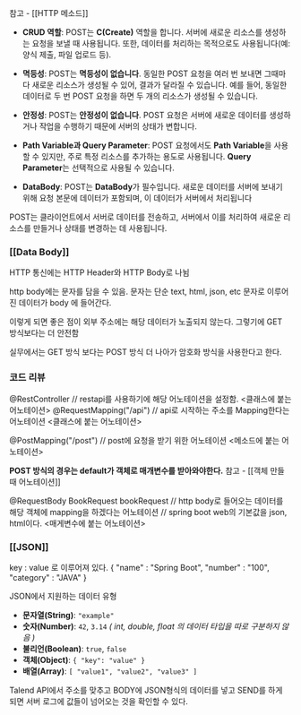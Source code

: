 참고 - [[HTTP 메소드]]

- **CRUD 역할**: POST는 **C(Create)** 역할을 합니다. 서버에 새로운 리소스를 생성하는 요청을 보낼 때 사용됩니다. 또한, 데이터를 처리하는 목적으로도 사용됩니다(예: 양식 제출, 파일 업로드 등).
    
- **멱등성**: POST는 **멱등성이 없습니다**. 동일한 POST 요청을 여러 번 보내면 그때마다 새로운 리소스가 생성될 수 있어, 결과가 달라질 수 있습니다. 예를 들어, 동일한 데이터로 두 번 POST 요청을 하면 두 개의 리소스가 생성될 수 있습니다.
    
- **안정성**: POST는 **안정성이 없습니다**. POST 요청은 서버에 새로운 데이터를 생성하거나 작업을 수행하기 때문에 서버의 상태가 변합니다.
    
- **Path Variable과 Query Parameter**: POST 요청에서도 **Path Variable**을 사용할 수 있지만, 주로 특정 리소스를 추가하는 용도로 사용됩니다. **Query Parameter**는 선택적으로 사용될 수 있습니다.
    
- **DataBody**: POST는 **DataBody**가 필수입니다. 새로운 데이터를 서버에 보내기 위해 요청 본문에 데이터가 포함되며, 이 데이터가 서버에서 처리됩니다

POST는 클라이언트에서 서버로 데이터를 전송하고, 서버에서 이를 처리하여 새로운 리소스를 만들거나 상태를 변경하는 데 사용됩니다.

### [[Data Body]]
HTTP 통신에는 HTTP Header와 HTTP Body로 나뉨

http body에는 문자를 담을 수 있음.
문자는 단순 text, html, json, etc
문자로 이루어진 데이터가 body 에 들어간다.

이렇게 되면 좋은 점이 외부 주소에는 해당 데이터가 노출되지 않는다.
그렇기에 GET 방식보다는 더 안전함

실무에서는 GET 방식 보다는 POST 방식 더 나아가 암호화 방식을 사용한다고 한다.





### 코드 리뷰

@RestController
	// restapi를 사용하기에 해당 어노테이션을 설정함. 
	<클래스에 붙는 어노테이션>
@RequestMapping("/api")
	// api로 시작하는 주소를 Mapping한다는 어노테이션 
	<클래스에 붙는 어노테이션>


@PostMapping("/post")
	// post에 요청을 받기 위한 어노테이션
	<메소드에 붙는 어노테이션>


**POST 방식의 경우는 default가 객체로 매개변수를 받아와야한다.**
참고 - [[객체 만들 때 어노테이션]]

@RequestBody BookRequest bookRequest
	// http body로 들어오는 데이터를 해당 객체에 mapping을 하겠다는 어노테이션
	// spring boot web의 기본값을 json, html이다.
	<매게변수에 붙는 어노테이션>




### [[JSON]]
 key : value 로 이루어져 있다.
{
	"name" : "Spring Boot",
	"number" : "100",
	"category" : "JAVA"
}

JSON에서 지원하는 데이터 유형
- **문자열(String)**: `"example"`
- **숫자(Number)**: `42`, `3.14` 
	*( int, double, float 의 데이터 타입을 따로 구분하지 않음 )*
- **불리언(Boolean)**: `true`, `false`
- **객체(Object)**: `{ "key": "value" }`
- **배열(Array)**: `[ "value1", "value2", "value3" ]`




Talend API에서 주소를 맞추고 BODY에 JSON형식의 데이터를 넣고 SEND를 하게 되면 서버 로그에 값들이 넘어오는 것을 확인할 수 있다.




